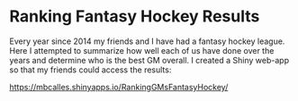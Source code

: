 # Ranking Fantasy Hockey Results

Every year since 2014 my friends and I have had a fantasy hockey league. Here I attempted to summarize how well each of us have done over the years and determine who is the best GM overall. I created a Shiny web-app so that my friends could access the results:

https://mbcalles.shinyapps.io/RankingGMsFantasyHockey/
